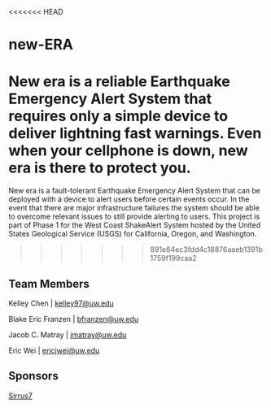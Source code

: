 <<<<<<< HEAD
# new-ERA

New era is a reliable Earthquake Emergency Alert System that requires only a simple device to deliver lightning fast warnings. Even when your cellphone is down, new era is there to protect you.
=======
New era is a fault-tolerant Earthquake Emergency Alert System that can be deployed with a device to alert users before certain events occur.
In the event that there are major infrastructure failures the system should be able to overcome relevant issues to still provide alerting to users.
This project is part of Phase 1 for the West Coast ShakeAlert System hosted by the United States Geological Service (USGS) for California, Oregon, and Washington. 
>>>>>>> 891e84ec3fdd4c18876aaeb1391b1759f199caa2

## Team Members

Kelley Chen | kelley97@uw.edu

Blake Eric Franzen | bfranzen@uw.edu

Jacob C. Matray | jmatray@uw.edu

Eric Wei | ericjwei@uw.edu

## Sponsors

[Sirrus7](https://www.sirrus7.com/)


